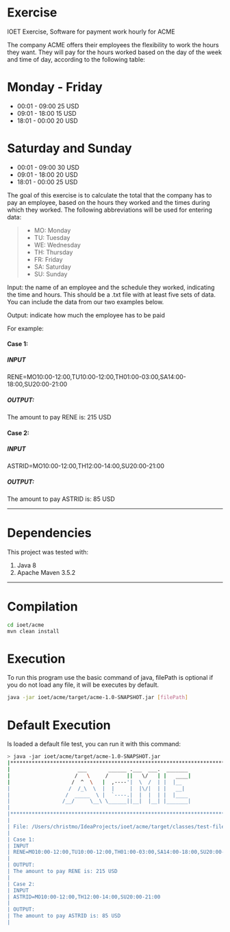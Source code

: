 # Exercise
IOET Exercise, Software for payment work hourly for ACME

The company ACME offers their employees the flexibility to work the hours they want. They will pay for the hours worked based on the day of the week and time of day, according to the following table:

# Monday - Friday
- 00:01 - 09:00 25 USD
- 09:01 - 18:00 15 USD
- 18:01 - 00:00 20 USD

# Saturday and Sunday
- 00:01 - 09:00 30 USD
- 09:01 - 18:00 20 USD
- 18:01 - 00:00 25 USD

The goal of this exercise is to calculate the total that the company has to pay an employee, based on the hours they worked and the times during which they worked. The following abbreviations will be used for entering data:

> - MO: Monday
> - TU: Tuesday
> - WE: Wednesday
> - TH: Thursday
> - FR: Friday
> - SA: Saturday
> - SU: Sunday

Input: the name of an employee and the schedule they worked, indicating the time and hours. This should be a .txt file with at least five sets of data. You can include the data from our two examples below.

Output: indicate how much the employee has to be paid

For example:

#### Case 1:
##### INPUT
RENE=MO10:00-12:00,TU10:00-12:00,TH01:00-03:00,SA14:00-18:00,SU20:00-21:00
##### OUTPUT:
The amount to pay RENE is: 215 USD

#### Case 2:
##### INPUT
ASTRID=MO10:00-12:00,TH12:00-14:00,SU20:00-21:00
##### OUTPUT:
The amount to pay ASTRID is: 85 USD

---
# Dependencies
This project was tested with:
1. Java 8
2. Apache Maven 3.5.2

---
# Compilation
```bash
cd ioet/acme
mvn clean install
```

# Execution

To run this program use the basic command of java, filePath is optional if you do not load any file, it will be executes
by default. 
```bash
java -jar ioet/acme/target/acme-1.0-SNAPSHOT.jar [filePath]
```

# Default Execution
Is loaded a default file test, you can run it with this command:
```bash
> java -jar ioet/acme/target/acme-1.0-SNAPSHOT.jar
|***********************************************************************************|
|                      ___       ______ .___  ___.  _______                         |
|                     /   \     /      ||   \/   | |   ____|                        |
|                    /  ^  \   |  ,----'|  \  /  | |  |__                           |
|                   /  /_\  \  |  |     |  |\/|  | |   __|                          |
|                  /  _____  \ |  `----.|  |  |  | |  |____                         |
|                 /__/     \__\ \______||__|  |__| |_______|                        |
|                                                                                   |
|***********************************************************************************|
|
| File: /Users/christmo/IdeaProjects/ioet/acme/target/classes/test-file.txt
|
| Case 1:
| INPUT
| RENE=MO10:00-12:00,TU10:00-12:00,TH01:00-03:00,SA14:00-18:00,SU20:00-21:00
|
| OUTPUT:
| The amount to pay RENE is: 215 USD
|
| Case 2:
| INPUT
| ASTRID=MO10:00-12:00,TH12:00-14:00,SU20:00-21:00
|
| OUTPUT:
| The amount to pay ASTRID is: 85 USD
|
```
